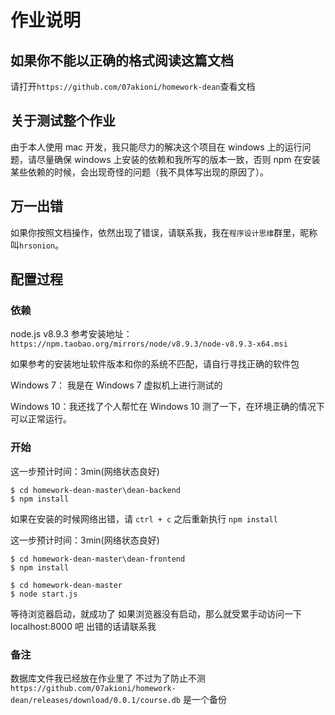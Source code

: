 # 作业说明
## 如果你不能以正确的格式阅读这篇文档
请打开`https://github.com/07akioni/homework-dean`查看文档
## 关于测试整个作业
由于本人使用 mac 开发，我只能尽力的解决这个项目在 windows 上的运行问题，请尽量确保 windows 上安装的依赖和我所写的版本一致，否则 npm 在安装某些依赖的时候，会出现奇怪的问题（我不具体写出现的原因了）。
## 万一出错
如果你按照文档操作，依然出现了错误，请联系我，我在`程序设计思维`群里，昵称叫`hrsonion`。
## 配置过程
### 依赖
node.js v8.9.3 参考安装地址：`https://npm.taobao.org/mirrors/node/v8.9.3/node-v8.9.3-x64.msi`

如果参考的安装地址软件版本和你的系统不匹配，请自行寻找正确的软件包

Windows 7： 我是在 Windows 7 虚拟机上进行测试的

Windows 10：我还找了个人帮忙在 Windows 10 测了一下，在环境正确的情况下可以正常运行。
### 开始
这一步预计时间：3min(网络状态良好)
```
$ cd homework-dean-master\dean-backend
$ npm install
```
如果在安装的时候网络出错，请 `ctrl + c` 之后重新执行 `npm install`

这一步预计时间：3min(网络状态良好)
```
$ cd homework-dean-master\dean-frontend
$ npm install
```
```
$ cd homework-dean-master
$ node start.js
```
等待浏览器启动，就成功了
如果浏览器没有启动，那么就受累手动访问一下 localhost:8000 吧
出错的话请联系我
### 备注
数据库文件我已经放在作业里了
不过为了防止不测 `https://github.com/07akioni/homework-dean/releases/download/0.0.1/course.db` 是一个备份
